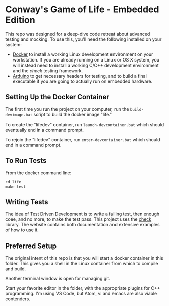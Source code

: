 # Conway's Game of Life - Embedded Edition

This repo was designed for a deep-dive code retreat about advanced testing and mocking.  To use this, you'll need the following installed on your system:

- [Docker](http://docker.com) to install a working Linux development environment on your workstation.  If you are already running on a Linux or OS X system, you will instead need to install a working C/C++ development environment and the *check* testing framework.
- [Arduino](http://arduino.cc) to get necessary headers for testing, and to build a final executable if you are going to actually run on embedded hardware.

## Setting Up the Docker Container

The first time you run the project on your computer, run the `build-devimage.bat` script to build the docker image "life."

To create the "lifedev" container, run `launch-devcontainer.bat` which should eventually end in a command prompt.

To rejoin the "lifedev" container, run `enter-devcontainer.bat` which should end in a command prompt.

## To Run Tests

From the docker command line:

    cd life
    make test

## Writing Tests

The idea of Test Driven Development is to write a failing test, then enough coee, and no more, to make the test pass.  This project uses the [check](https://libcheck.github.io/check/) library.  The website contains both documentation and extensive examples of how to use it.

## Preferred Setup

The original intent of this repo is that you will start a docker container in this folder.  This gives you a shell in the Linux container from which to compile and build.

Another terminal window is open for managing git.

Start your favorite editor in the folder, with the appropriate plugins for C++ programming.  I'm using VS Code, but Atom, vi and emacs are also viable contenders.